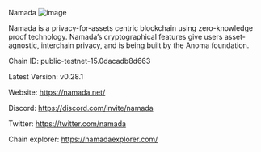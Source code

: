 Namada
![image](https://github.com/IONodeOnline/testnet_node/assets/91251550/2f314d12-6e44-4760-afc3-4c187abe33c1)

Namada is a privacy-for-assets centric blockchain using zero-knowledge proof technology. Namada’s cryptographical features give users asset-agnostic, interchain privacy, and is being built by the Anoma foundation.

Chain ID: public-testnet-15.0dacadb8d663

Latest Version: v0.28.1

Website: https://namada.net/

Discord: https://discord.com/invite/namada

Twitter: https://twitter.com/namada

Chain explorer: https://namadaexplorer.com/
